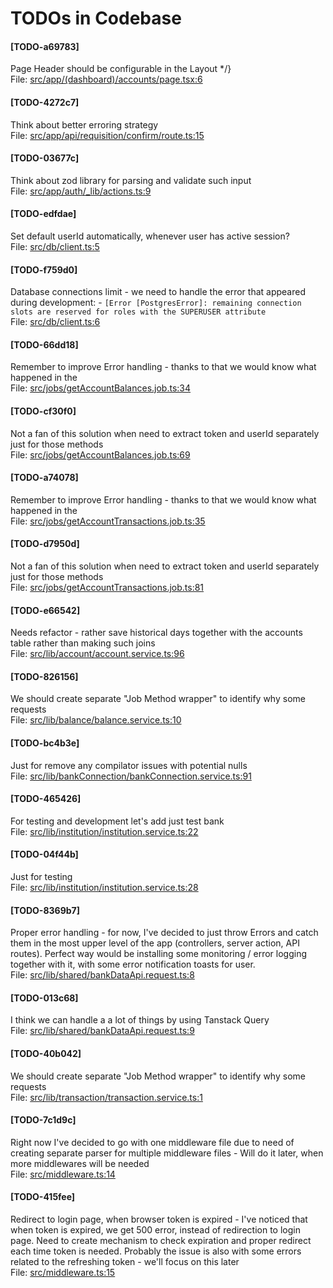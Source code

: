 # TODOs in Codebase

#### [TODO-a69783]
Page Header should be configurable in the Layout */}<br/>
File: [src/app/(dashboard)/accounts/page.tsx:6](./src/app/(dashboard)/accounts/page.tsx#L6)

#### [TODO-4272c7]
Think about better erroring strategy<br/>
File: [src/app/api/requisition/confirm/route.ts:15](./src/app/api/requisition/confirm/route.ts#L15)

#### [TODO-03677c]
Think about zod library for parsing and validate such input<br/>
File: [src/app/auth/_lib/actions.ts:9](./src/app/auth/_lib/actions.ts#L9)

#### [TODO-edfdae]
Set default userId automatically, whenever user has active session?<br/>
File: [src/db/client.ts:5](./src/db/client.ts#L5)

#### [TODO-f759d0]
Database connections limit - we need to handle the error that appeared during development: - ``[Error [PostgresError]: remaining connection slots are reserved for roles with the SUPERUSER attribute``<br/>
File: [src/db/client.ts:6](./src/db/client.ts#L6)

#### [TODO-66dd18]
Remember to improve Error handling - thanks to that we would know what happened in the<br/>
File: [src/jobs/getAccountBalances.job.ts:34](./src/jobs/getAccountBalances.job.ts#L34)

#### [TODO-cf30f0]
Not a fan of this solution when need to extract token and userId separately just for those methods<br/>
File: [src/jobs/getAccountBalances.job.ts:69](./src/jobs/getAccountBalances.job.ts#L69)

#### [TODO-a74078]
Remember to improve Error handling - thanks to that we would know what happened in the<br/>
File: [src/jobs/getAccountTransactions.job.ts:35](./src/jobs/getAccountTransactions.job.ts#L35)

#### [TODO-d7950d]
Not a fan of this solution when need to extract token and userId separately just for those methods<br/>
File: [src/jobs/getAccountTransactions.job.ts:81](./src/jobs/getAccountTransactions.job.ts#L81)

#### [TODO-e66542]
Needs refactor - rather save historical days together with the accounts table rather than making such joins<br/>
File: [src/lib/account/account.service.ts:96](./src/lib/account/account.service.ts#L96)

#### [TODO-826156]
We should create separate "Job Method wrapper" to identify why some requests<br/>
File: [src/lib/balance/balance.service.ts:10](./src/lib/balance/balance.service.ts#L10)

#### [TODO-bc4b3e]
Just for remove any compilator issues with potential nulls<br/>
File: [src/lib/bankConnection/bankConnection.service.ts:91](./src/lib/bankConnection/bankConnection.service.ts#L91)

#### [TODO-465426]
For testing and development let's add just test bank<br/>
File: [src/lib/institution/institution.service.ts:22](./src/lib/institution/institution.service.ts#L22)

#### [TODO-04f44b]
Just for testing<br/>
File: [src/lib/institution/institution.service.ts:28](./src/lib/institution/institution.service.ts#L28)

#### [TODO-8369b7]
Proper error handling - for now, I've decided to just throw Errors and catch them in the most upper level of the app (controllers, server action, API routes). Perfect way would be installing some monitoring / error logging together with it, with some error notification toasts for user.<br/>
File: [src/lib/shared/bankDataApi.request.ts:8](./src/lib/shared/bankDataApi.request.ts#L8)

#### [TODO-013c68]
I think we can handle a a lot of things by using Tanstack Query<br/>
File: [src/lib/shared/bankDataApi.request.ts:9](./src/lib/shared/bankDataApi.request.ts#L9)

#### [TODO-40b042]
We should create separate "Job Method wrapper" to identify why some requests<br/>
File: [src/lib/transaction/transaction.service.ts:1](./src/lib/transaction/transaction.service.ts#L1)

#### [TODO-7c1d9c]
Right now I've decided to go with one middleware file due to need of creating separate parser for multiple middleware files - Will do it later, when more middlewares will be needed<br/>
File: [src/middleware.ts:14](./src/middleware.ts#L14)

#### [TODO-415fee]
Redirect to login page, when browser token is expired - I've noticed that when token is expired, we get 500 error, instead of redirection to login page. Need to create mechanism to check expiration and proper redirect each time token is needed. Probably the issue is also with some errors related to the refreshing token - we'll focus on this later<br/>
File: [src/middleware.ts:15](./src/middleware.ts#L15)
